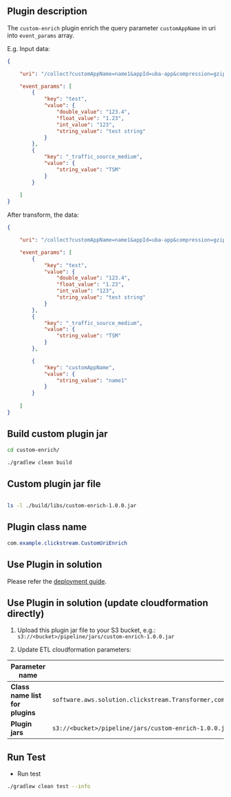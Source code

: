 ## Plugin description

The `custom-enrich` plugin enrich the query parameter `customAppName` in uri into `event_params` array.

E.g. Input data:

```json
{

    "uri": "/collect?customAppName=name1&appId=uba-app&compression=gzip&event_bundle_sequence_id=12",

    "event_params": [
        {
            "key": "test",
            "value": {
                "double_value": "123.4",
                "float_value": "1.23",
                "int_value": "123",
                "string_value": "test string"
            }
        },
        {
            "key": "_traffic_source_medium",
            "value": {
                "string_value": "TSM"
            }
        }
    
    ]
}

```

After transform, the data:

```json
{

    "uri": "/collect?customAppName=name1&appId=uba-app&compression=gzip&event_bundle_sequence_id=12",

    "event_params": [
        {
            "key": "test",
            "value": {
                "double_value": "123.4",
                "float_value": "1.23",
                "int_value": "123",
                "string_value": "test string"
            }
        },
        {
            "key": "_traffic_source_medium",
            "value": {
                "string_value": "TSM"
            }
        },

        {
            "key": "customAppName",
            "value": {
                "string_value": "name1"
            }
        }
    
    ]
}
```

## Build custom plugin jar

```sh
cd custom-enrich/

./gradlew clean build


```

## Custom plugin jar file

```sh

ls -l ./build/libs/custom-enrich-1.0.0.jar

```

## Plugin class name

```java
com.example.clickstream.CustomUriEnrich

```

## Use Plugin in solution

Please refer the [deployment guide](../../../docs/en/pipeline-mgmt/data-processing/configure-plugin.md).

## Use Plugin in solution (update cloudformation directly)

1. Upload this plugin jar file to your S3 bucket, e.g.:  `s3://<bucket>/pipeline/jars/custom-enrich-1.0.0.jar`

2. Update ETL cloudformation parameters:

| Parameter name | Value |
| ------ | ------ |
|**Class name list for plugins** |`software.aws.solution.clickstream.Transformer,com.example.clickstream.CustomUriEnrich,software.aws.solution.clickstream.UAEnrichment,software.aws.solution.clickstream.IPEnrichment`|
|**Plugin jars**|`s3://<bucket>/pipeline/jars/custom-enrich-1.0.0.jar`|

## Run Test

- Run test

```sh
./gradlew clean test --info

```